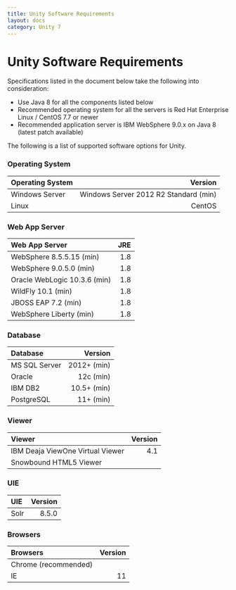 ```yaml
---
title: Unity Software Requirements
layout: docs
category: Unity 7
---
```

# Unity Software Requirements 

Specifications listed in the document below take the following into consideration:
- Use Java 8 for all the components listed below 
- Recommended operating system for all the servers is Red Hat Enterprise Linux / CentOS 7.7 or newer 
- Recommended application server is IBM WebSphere 9.0.x on Java 8 (latest patch available) 

The following is a list of supported software options for Unity. 

### Operating System 

| Operating System |                               Version |
|:-----------------|--------------------------------------:|
| Windows Server   | Windows Server 2012 R2 Standard (min) |
| Linux            |                                CentOS | 

### Web App Server 
		
| Web App Server               | JRE |
|:-----------------------------|----:|
| WebSphere 8.5.5.15 (min)     | 1.8 |
| WebSphere 9.0.5.0 (min)      | 1.8 |
| Oracle WebLogic 10.3.6 (min) | 1.8 |
| WildFly 10.1 (min)           | 1.8 |
| JBOSS EAP 7.2 (min)          | 1.8 |
| WebSphere Liberty (min)      | 1.8 | 

### Database 

| Database      |     Version |
|:--------------|------------:|
| MS SQL Server | 2012+ (min) |
| Oracle        |   12c (min) |
| IBM DB2       | 10.5+ (min) |
| PostgreSQL    |   11+ (min) | 

### Viewer 

| Viewer                           | Version |
|:---------------------------------|--------:|
| IBM Deaja ViewOne Virtual Viewer |     4.1 |
| Snowbound HTML5 Viewer           |         |

### UIE

| UIE  | Version |
|:-----|--------:|
| Solr |   8.5.0 | 

### Browsers 

| Browsers             | Version |
|:---------------------|--------:|
| Chrome (recommended) |         |
| IE                   |      11 |


